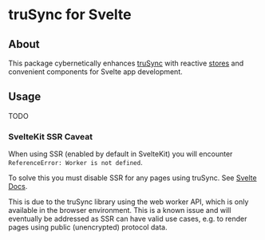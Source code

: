 # truSync for Svelte

## About

This package cybernetically enhances [truSync](https://github.com/aidlran/trusync/tree/main/packages/js) with reactive [stores](https://svelte.dev/docs/svelte-components#script-4-prefix-stores-with-$-to-access-their-values) and convenient components for Svelte app development.

## Usage

TODO

### SvelteKit SSR Caveat

When using SSR (enabled by default in SvelteKit) you will encounter `ReferenceError: Worker is not defined`.

To solve this you must disable SSR for any pages using truSync. See [Svelte Docs](https://learn.svelte.dev/tutorial/ssr).

This is due to the truSync library using the web worker API, which is only available in the browser environment. This is a known issue and will eventually be addressed as SSR can have valid use cases, e.g. to render pages using public (unencrypted) protocol data.
